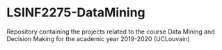 # LSINF2275-DataMining
Repository containing the projects related to the course Data Mining and Decision Making for the academic year 2019-2020 (UCLouvain)
